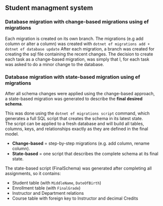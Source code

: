 ## Student managment system
### Database migration with change-based migrations using ef migrations

Each migration is created on its own branch. 
The migrations (e.g add column or alter a column) was created with `dotnet ef migrations add + dotnet ef database update`
After each migration, a branch was created for creating the sql file containing the recent changes. 
The decision to create each task as a change-based migration, was simply that I, for each task was asked to do a minor change to the database. 

### Database migration with state-based migration using ef migrations

After all schema changes were applied using the change-based approach,  
a state-based migration was generated to describe the **final desired schema**.

This was done using the `dotnet ef migrations script` command, which generates a full SQL script that creates the schema in its latest state.  
The script can be applied to a fresh database and will build all tables, columns, keys, and relationships exactly as they are defined in the final model.

- **Change-based** = step-by-step migrations (e.g. add column, rename column).  
- **State-based** = one script that describes the complete schema at its final state.  

The state-based script (FinalSchema) was generated after completing all assignments, so it contains:
- Student table (with `MiddleName`, `DateOfBirth`)  
- Enrollment table (with `FinalGrade`)  
- Instructor and Department relations  
- Course table with foreign key to Instructor and decimal Credits

  
